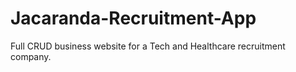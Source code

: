 # Jacaranda-Recruitment-App
Full CRUD business website for a Tech and Healthcare recruitment company.
